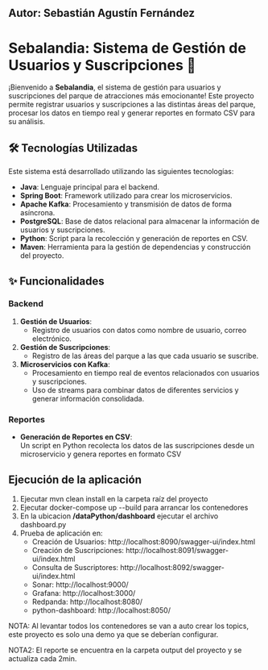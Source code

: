 ## Autor: Sebastián Agustín Fernández

# Sebalandia: Sistema de Gestión de Usuarios y Suscripciones 🎢

¡Bienvenido a **Sebalandia**, el sistema de gestión para usuarios y suscripciones del parque de atracciones más emocionante! Este proyecto permite registrar usuarios y suscripciones a las distintas áreas del parque, procesar los datos en tiempo real y generar reportes en formato CSV para su análisis.

## 🛠️ Tecnologías Utilizadas

Este sistema está desarrollado utilizando las siguientes tecnologías:
- **Java**: Lenguaje principal para el backend.
- **Spring Boot**: Framework utilizado para crear los microservicios.
- **Apache Kafka**: Procesamiento y transmisión de datos de forma asíncrona.
- **PostgreSQL**: Base de datos relacional para almacenar la información de usuarios y suscripciones.
- **Python**: Script para la recolección y generación de reportes en CSV.
- **Maven**: Herramienta para la gestión de dependencias y construcción del proyecto.

## ✨ Funcionalidades

### Backend
1. **Gestión de Usuarios**:
   - Registro de usuarios con datos como nombre de usuario, correo electrónico.
2. **Gestión de Suscripciones**:
   - Registro de las áreas del parque a las que cada usuario se suscribe.
3. **Microservicios con Kafka**:
   - Procesamiento en tiempo real de eventos relacionados con usuarios y suscripciones.
   - Uso de streams para combinar datos de diferentes servicios y generar información consolidada.

### Reportes
- **Generación de Reportes en CSV**:  
  Un script en Python recolecta los datos de las suscripciones desde un microservicio y genera reportes en formato CSV


## Ejecución de la aplicación
1. Ejecutar mvn clean install en la carpeta raíz del proyecto
2. Ejecutar docker-compose up --build para arrancar los contenedores
3. En la ubicacion **/dataPython/dashboard** ejecutar el archivo dashboard.py
3. Prueba de aplicación en:
   - Creación de Usuarios: http://localhost:8090/swagger-ui/index.html
   - Creación de Suscripciones: http://localhost:8091/swagger-ui/index.html
   - Consulta de Suscriptores: http://localhost:8092/swagger-ui/index.html
   - Sonar: http://localhost:9000/
   - Grafana: http://localhost:3000/
   - Redpanda: http://localhost:8080/
   - python-dashboard: http://localhost:8050/

NOTA: Al levantar todos los contenedores se van a auto crear los topics, 
este proyecto es solo una demo ya que se deberían configurar.

NOTA2: El reporte se encuentra en la carpeta output del proyecto y se actualiza cada 2min.